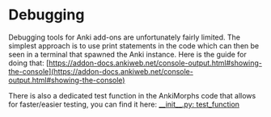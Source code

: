 # Debugging

Debugging tools for Anki add-ons are unfortunately fairly limited. The simplest approach is to use print statements
in the code which can then be seen in a terminal that spawned the Anki instance. Here is the guide for doing that:
[https://addon-docs.ankiweb.net/console-output.html#showing-the-console](https://addon-docs.ankiweb.net/console-output.html#showing-the-console)


There is also a dedicated test function in the AnkiMorphs code that allows for faster/easier testing, you can
find it here: [\_\_init\_\_.py: test_function](https://github.com/mortii/anki-morphs/blob/aad52910c46c0abef84c58ac901efe470d9dcd48/ankimorphs/__init__.py#L537)
